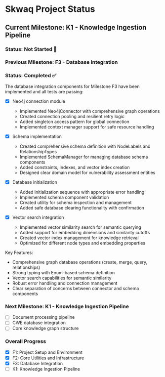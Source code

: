 # Skwaq Project Status

## Current Milestone: K1 - Knowledge Ingestion Pipeline

### Status: Not Started 🔴

### Previous Milestone: F3 - Database Integration

### Status: Completed ✅

The database integration components for Milestone F3 have been implemented and all tests are passing:

- [x] Neo4j connection module
  - Implemented Neo4jConnector with comprehensive graph operations
  - Created connection pooling and resilient retry logic
  - Added singleton access pattern for global connection
  - Implemented context manager support for safe resource handling

- [x] Schema implementation
  - Created comprehensive schema definition with NodeLabels and RelationshipTypes
  - Implemented SchemaManager for managing database schema components
  - Added constraints, indexes, and vector index creation
  - Designed clear domain model for vulnerability assessment entities

- [x] Database initialization
  - Added initialization sequence with appropriate error handling
  - Implemented schema component validation
  - Created utility for schema inspection and management
  - Added safe database clearing functionality with confirmation

- [x] Vector search integration
  - Implemented vector similarity search for semantic querying
  - Added support for embedding dimensions and similarity cutoffs
  - Created vector index management for knowledge retrieval
  - Optimized for different node types and embedding properties

Key Features:
- Comprehensive graph database operations (create, merge, query, relationships)
- Strong typing with Enum-based schema definition
- Vector search capabilities for semantic similarity
- Robust error handling and connection management
- Clear separation of concerns between connector and schema components

### Next Milestone: K1 - Knowledge Ingestion Pipeline

- [ ] Document processing pipeline
- [ ] CWE database integration
- [ ] Core knowledge graph structure

### Overall Progress
- [x] F1: Project Setup and Environment
- [x] F2: Core Utilities and Infrastructure
- [x] F3: Database Integration
- [ ] K1: Knowledge Ingestion Pipeline